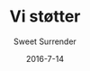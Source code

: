 ---
title: 'Vi støtter'
showInNav: true
navOrder: '3'
sections:
    -
        template: fullHeightBanner
        text: "<h1 id=\"dem-har-vi-st-ttet\">Dem har vi st&oslash;ttet</h1>\n"
        backgroundImage: 01915ac5bd0f5f4e0a8831b4703ca51cc229c517
        button:
            target: _self
            text: null
            href: null
    -
        template: richTextSection
        text: "<p>Caf&eacute; Sweet Surrender er en non-profit caf&eacute;. Hver 3. m&aring;ned giver vi vores overskud for det forgangne kvartal til en organisation, som vores kunder er med til at v&aelig;lge. S&aring; k&oslash;b gerne en ekstra kop kaffe eller kage n&aelig;ste gang du kigger forbi.</p>\n\n<p>N&aring;r du alligevel er der, s&aring; se den nuv&aelig;rende afstemning og stem p&aring; din favorit.</p>\n\n<p>Her er en liste over tidligere st&oslash;ttemodtagere &ndash; og tak til alle jer kunder og frivillige der har gjort disse donationer mulige.</p>\n"
    -
        template: supportedOrganisations
        organisations:
            -
                title: Reden
                amount: '3.152 kr.'
                period: 'Maj - Juli 2013'
                comment: 'Tak til alle der gjorde denne donation mulig'
                image: ff84f4b04f5c5b82c850b0de4de3ba3d3632fde1
            -
                title: 'Røde Kors Sundhedsklinik'
                amount: '3.021 kr.'
                period: 'August - Oktober 2013'
                comment: 'Tak til alle der gjorde denne donation mulig'
                image: a3ffb701e67d01e94162018c14aa09573f3723a6
            -
                title: 'Værestedet FISKEN'
                amount: '3.127 kr.'
                period: 'November 2013 - Januar 2014'
                comment: 'Tak til alle der gjorde denne donation mulig'
                image: 16cf35953e04a1af971398512c698a97ab1270ae
            -
                title: 'Hva'' Så Butikken'
                amount: '9.663 kr.'
                period: 'Februar - April 2014'
                comment: 'Tak til alle der gjorde denne donation mulig'
                image: d175176ef82f5ba8e000c880e5bc670b02410b3a
            -
                title: 'Danske Hospitalsklovne'
                amount: '3.360 kr.'
                period: 'Maj - Juli 2014'
                comment: 'Tak til alle der gjorde denne donation mulig'
                image: 25f2836031488a242ae5286f81f4b1905ad7e5f1
            -
                title: Børnefonden
                amount: '2.909 kr.'
                period: 'August - September 2014'
                comment: 'Tak til alle der gjorde denne donation mulig'
                image: a0a20428772e7754661723e0adb6187344875f8f
            -
                title: 'Foreningen for Børn og Unge i Voldsramte Familier'
                amount: '3.017 kr.'
                period: 'Oktober - December 2014'
                comment: 'Tak til alle der gjorde denne donation mulig'
                image: 5b3d8d8216091d36ae864ccfa53966188861f994
            -
                title: Børnehjertefonden
                amount: '9.523 kr.'
                period: 'Januar - Marts 2015'
                comment: 'Tak til alle der gjorde denne donation mulig'
                image: 77f9d0960d361048500fcc4ca61adc571b418887
            -
                title: 'Læger uden Grænser'
                amount: '7.681 kr.'
                period: 'April - Juni 2015'
                comment: 'Tak til alle der gjorde denne donation mulig'
                image: 4680c0162af351094b7aa0f7ac1e65477d93ecda
            -
                title: 'Red Barnet - Børnekatastrofefonden'
                amount: '7.742 kr.'
                period: 'Juli - September 2015'
                comment: 'Tak til alle der gjorde denne donation mulig'
                image: 5a217c10ce26527f1c58da72f41a7cf8079ef7dc
            -
                title: 'Morgencafé for hjemløse'
                amount: '8.530 kr.'
                period: 'Oktober - December 2015'
                comment: 'Tak til alle der gjorde denne donation mulig'
                image: f279fe5b2215272d9566265371933fecde7711ef
            -
                title: DINNødhjælp
                amount: '5.167 kr.'
                period: 'Januar - Marts 2016'
                comment: 'Tak til alle der gjorde denne donation mulig'
                image: edaa25196fe1178aa05950e2394252203feadbc4
            -
                title: Hjernebarnet
                amount: '5.338 kr.'
                period: 'April - Juni 2016'
                comment: 'Tak til alle der gjorde denne donation mulig'
                image: 480cf92ce27e5ad2def33f6b9d68289ad037b270
            -
                title: 'SIND - Landsforeningen for psykisk sundhed'
                amount: '4.762 kr.'
                period: 'Juli - September 2016'
                comment: 'Tak til alle der gjorde denne donation mulig'
                image: ab84305484a3c9bc5a03b503d78d5286e30faf31
            -
                image: 883fb30fbfe1799ed767b68bf1752b1f3b07b5aa
                title: 'Gadens Børn'
                amount: '4.893 kr.'
                period: 'Oktober - December 2016'
                comment: 'Tak til alle der gjorde denne donation mulig'
            -
                image: 25f2836031488a242ae5286f81f4b1905ad7e5f1
                title: 'Danske Hospitalsklovne'
                amount: '7.561 kr.'
                period: 'Januar - Juni 2017.'
                comment: 'Tak til alle der gjorde denne donation mulig'
    -
        template: tabbedIframes
        heading: 'Hvem skal vi støtte næste gang?'
        iframes:
            -
                tabName: Formular
                iFrameUrl: 'https://podio.com/webforms/17000042/1143087?e=true'
                height: 1760px
description: null
meta:
    id: 567d4e622341243144e3f58fc8b675a711a9ad17
    parentId: ""
    language: da
date: '2016-7-14'
author: 'Sweet Surrender'
permalink: /da/vi-stoetter/
layout: sectionPage
---